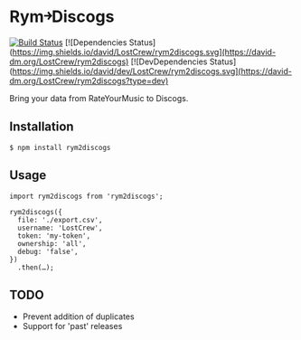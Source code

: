 # Rym￫Discogs

[![Build Status](https://img.shields.io/travis/LostCrew/rym2discogs.svg)](https://travis-ci.org/LostCrew/rym2discogs)
[![Dependencies Status](https://img.shields.io/david/LostCrew/rym2discogs.svg](https://david-dm.org/LostCrew/rym2discogs)
[![DevDependencies Status](https://img.shields.io/david/dev/LostCrew/rym2discogs.svg](https://david-dm.org/LostCrew/rym2discogs?type=dev)

Bring your data from RateYourMusic to Discogs.

## Installation

```
$ npm install rym2discogs
```

## Usage

```
import rym2discogs from 'rym2discogs';

rym2discogs({
  file: './export.csv',
  username: 'LostCrew',
  token: 'my-token',
  ownership: 'all',
  debug: 'false',
})
  .then(…);
```

## TODO

- Prevent addition of duplicates
- Support for 'past' releases
